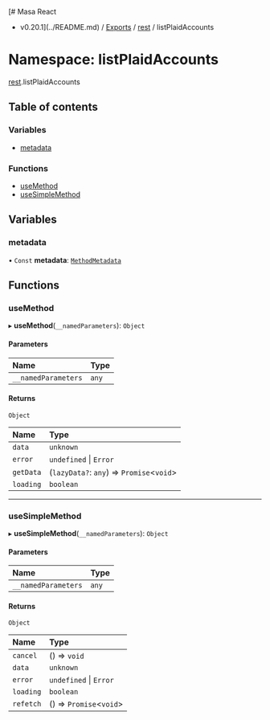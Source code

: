 [# Masa React
 - v0.20.1](../README.md) / [Exports](../modules.md) / [rest](rest.md) / listPlaidAccounts

# Namespace: listPlaidAccounts

[rest](rest.md).listPlaidAccounts

## Table of contents

### Variables

- [metadata](rest.listPlaidAccounts.md#metadata)

### Functions

- [useMethod](rest.listPlaidAccounts.md#usemethod)
- [useSimpleMethod](rest.listPlaidAccounts.md#usesimplemethod)

## Variables

### metadata

• `Const` **metadata**: [`MethodMetadata`](../interfaces/rest.MethodMetadata.md)

## Functions

### useMethod

▸ **useMethod**(`__namedParameters`): `Object`

#### Parameters

| Name | Type |
| :------ | :------ |
| `__namedParameters` | `any` |

#### Returns

`Object`

| Name | Type |
| :------ | :------ |
| `data` | `unknown` |
| `error` | `undefined` \| `Error` |
| `getData` | (`lazyData?`: `any`) => `Promise`<`void`\> |
| `loading` | `boolean` |

___

### useSimpleMethod

▸ **useSimpleMethod**(`__namedParameters`): `Object`

#### Parameters

| Name | Type |
| :------ | :------ |
| `__namedParameters` | `any` |

#### Returns

`Object`

| Name | Type |
| :------ | :------ |
| `cancel` | () => `void` |
| `data` | `unknown` |
| `error` | `undefined` \| `Error` |
| `loading` | `boolean` |
| `refetch` | () => `Promise`<`void`\> |
